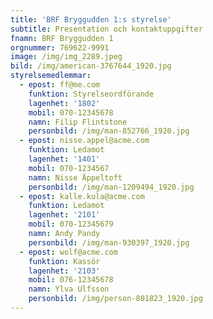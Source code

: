 ```yaml
---
title: 'BRF Bryggudden 1:s styrelse'
subtitle: Presentation och kontaktuppgifter
fnamn: BRF Bryggudden 1
orgnummer: 769622-9991
image: /img/img_2289.jpeg
bild: /img/american-3767644_1920.jpg
styrelsemedlemmar:
  - epost: ff@me.com
    funktion: Styrelseordförande
    lagenhet: '1802'
    mobil: 070-12345678
    namn: Filip Flintstone
    personbild: /img/man-852766_1920.jpg
  - epost: nisse.appel@acme.com
    funktion: Ledamot
    lagenhet: '1401'
    mobil: 070-1234567
    namn: Nisse Äppeltoft
    personbild: /img/man-1209494_1920.jpg
  - epost: kalle.kula@acme.com
    funktion: Ledamot
    lagenhet: '2101'
    mobil: 070-12345679
    namn: Andy Pandy
    personbild: /img/man-930397_1920.jpg
  - epost: wolf@acme.com
    funktion: Kassör
    lagenhet: '2103'
    mobil: 076-12345678
    namn: Ylva Ulfsson
    personbild: /img/person-801823_1920.jpg
---
```


